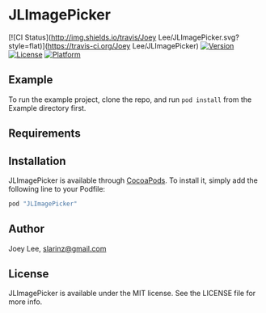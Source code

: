 # JLImagePicker

[![CI Status](http://img.shields.io/travis/Joey Lee/JLImagePicker.svg?style=flat)](https://travis-ci.org/Joey Lee/JLImagePicker)
[![Version](https://img.shields.io/cocoapods/v/JLImagePicker.svg?style=flat)](http://cocoapods.org/pods/JLImagePicker)
[![License](https://img.shields.io/cocoapods/l/JLImagePicker.svg?style=flat)](http://cocoapods.org/pods/JLImagePicker)
[![Platform](https://img.shields.io/cocoapods/p/JLImagePicker.svg?style=flat)](http://cocoapods.org/pods/JLImagePicker)

## Example

To run the example project, clone the repo, and run `pod install` from the Example directory first.

## Requirements

## Installation

JLImagePicker is available through [CocoaPods](http://cocoapods.org). To install
it, simply add the following line to your Podfile:

```ruby
pod "JLImagePicker"
```

## Author

Joey Lee, slarinz@gmail.com

## License

JLImagePicker is available under the MIT license. See the LICENSE file for more info.
